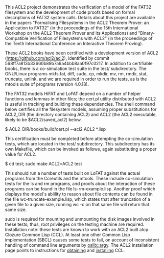 This ACL2 project demonstrates the verification of a model of the
FAT32 filesystem and the development of code proofs based on formal
descriptions of FAT32 system calls. Details about this project are
available in the papers "Formalising Filesystems in the ACL2 Theorem
Prover: an Application to FAT32" (in the proceedings of the 15th
International Workshop on the ACL2 Theorem Prover and Its
Applications) and "Binary-Compatible Verification of Filesystems with
ACL2" (in the proceedings of the Tenth International Conference on
Interactive Theorem Proving).

These ACL2 books have been certified with a development version of
ACL2 (https://github.com/acl2/acl2), identified by commit
568ff7a813b33660b89b7a9a4bbb8aa0f97c0217. In addition to certifiable
books, there is a co-simulation test suite in the test/
subdirectory. The GNU/Linux programs mkfs.fat, diff, sudo, cp, mkdir,
mv, rm, rmdir, stat, truncate, unlink, and wc are required in order to
run the tests, as is the mtools suite of programs (version 4.0.18).

The FAT32 models HiFAT and LoFAT depend on a number of helper
functions and lemmas in other files; the cert.pl utility distributed
with ACL2 is useful in tracking and building these dependencies. The
shell command below certifies all the filesystem models, assuming
proper substitutions for ACL2_DIR (the directory containing ACL2) and
ACL2 (the ACL2 executable, likely to be $ACL2/saved_acl2) below.

$ ACL2_DIR/books/build/cert.pl --acl2 ACL2 *.lisp

This certification must be completed before attempting the co-simulation
tests, which are located in the test/ subdirectory. This subdirectory
has its own Makefile, which can be invoked as follows, again
substituting a proper value for ACL2.

$ cd test; sudo make ACL2=ACL2 test

This should run a number of tests built on LoFAT against the actual
programs from the Coreutils and the mtools. These include
co-simulation tests for the ls and rm programs, and proofs about the
interaction of these programs can be found in the file
ls-rm-example.lisp. Another proof which displays the model's ablility
to reason about file contents can be found in the file
wc-truncate-example.lisp, which states that after truncation of a
given file to a given size, running wc -c on that same file will
return that same size.

sudo is required for mounting and unmounting the disk images involved
in these tests; thus, root privileges on the testing machine are
required. Installation note: these tests are known to work with an ACL2 built atop
Clozure Common Lisp (CCL). At least one other Common Lisp
implementation (SBCL) causes some tests to fail, on account of
inconsistent handling of command line arguments by
[oslib::argv](http://www.cs.utexas.edu/users/moore/acl2/manuals/latest/?topic=OSLIB____ARGV). The
ACL2 installation page points to instructions for
[obtaining](http://www.cs.utexas.edu/users/moore/acl2/v8-2/HTML/installation/requirements.html#Obtaining-CCL)
and
[installing](http://www.cs.utexas.edu/users/moore/acl2/v8-2/HTML/installation/ccl.html)
CCL.

